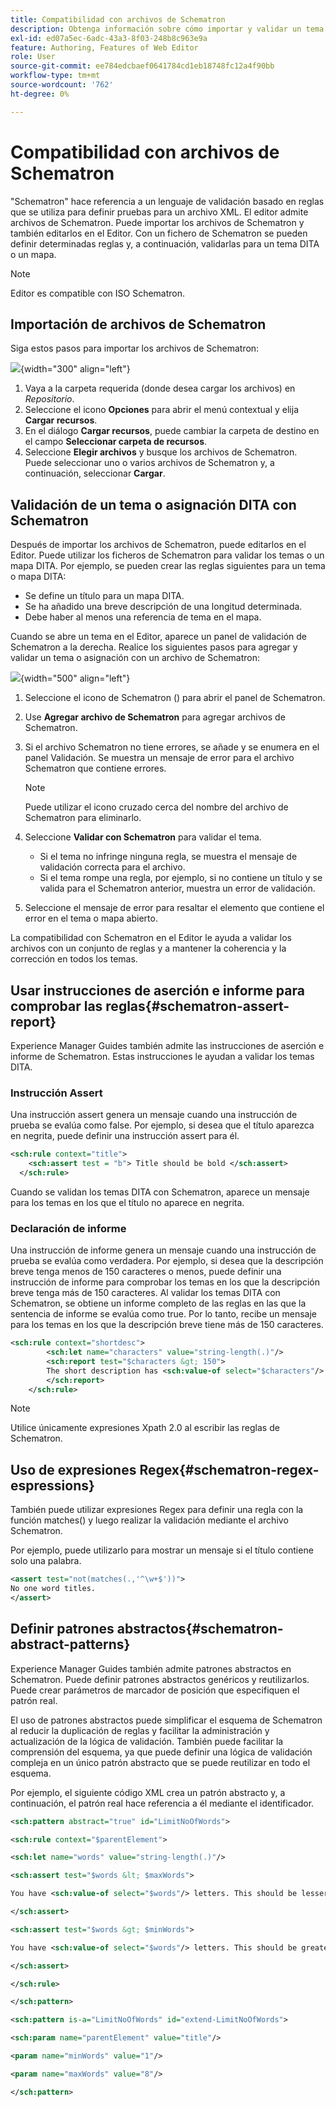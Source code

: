 ```yaml
---
title: Compatibilidad con archivos de Schematron
description: Obtenga información sobre cómo importar y validar un tema DITA, utilizar instrucciones de informe Assert para comprobar reglas, utilizar expresiones regex y definir patrones abstractos en archivos de Schematron de AEM Guides.
exl-id: ed07a5ec-6adc-43a3-8f03-248b8c963e9a
feature: Authoring, Features of Web Editor
role: User
source-git-commit: ee784edcbaef0641784cd1eb18748fc12a4f90bb
workflow-type: tm+mt
source-wordcount: '762'
ht-degree: 0%

---
```


# Compatibilidad con archivos de Schematron

&quot;Schematron&quot; hace referencia a un lenguaje de validación basado en reglas que se utiliza para definir pruebas para un archivo XML. El editor admite archivos de Schematron. Puede importar los archivos de Schematron y también editarlos en el Editor. Con un fichero de Schematron se pueden definir determinadas reglas y, a continuación, validarlas para un tema DITA o un mapa.

>[!NOTE]
>
> Editor es compatible con ISO Schematron.


## Importación de archivos de Schematron

Siga estos pasos para importar los archivos de Schematron:

![](images/schematron-panel.png){width="300" align="left"}

1. Vaya a la carpeta requerida (donde desea cargar los archivos) en *Repositorio*.
1. Seleccione el icono **Opciones** para abrir el menú contextual y elija **Cargar recursos**.
1. En el diálogo **Cargar recursos**, puede cambiar la carpeta de destino en el campo **Seleccionar carpeta de recursos**.
1. Seleccione **Elegir archivos** y busque los archivos de Schematron. Puede seleccionar uno o varios archivos de Schematron y, a continuación, seleccionar **Cargar**.

## Validación de un tema o asignación DITA con Schematron

Después de importar los archivos de Schematron, puede editarlos en el Editor. Puede utilizar los ficheros de Schematron para validar los temas o un mapa DITA. Por ejemplo, se pueden crear las reglas siguientes para un tema o mapa DITA:

* Se define un título para un mapa DITA.
* Se ha añadido una breve descripción de una longitud determinada.
* Debe haber al menos una referencia de tema en el mapa.

Cuando se abre un tema en el Editor, aparece un panel de validación de Schematron a la derecha. Realice los siguientes pasos para agregar y validar un tema o asignación con un archivo de Schematron:

![](images/schematron-panel-file-validated.png){width="500" align="left"}

1. Seleccione el icono de Schematron () para abrir el panel de Schematron.
1. Use **Agregar archivo de Schematron** para agregar archivos de Schematron.
1. Si el archivo Schematron no tiene errores, se añade y se enumera en el panel Validación. Se muestra un mensaje de error para el archivo Schematron que contiene errores.
   >[!NOTE]
   >
   >Puede utilizar el icono cruzado cerca del nombre del archivo de Schematron para eliminarlo.
1. Seleccione **Validar con Schematron** para validar el tema.

   * Si el tema no infringe ninguna regla, se muestra el mensaje de validación correcta para el archivo.
   * Si el tema rompe una regla, por ejemplo, si no contiene un título y se valida para el Schematron anterior, muestra un error de validación.

1. Seleccione el mensaje de error para resaltar el elemento que contiene el error en el tema o mapa abierto.

La compatibilidad con Schematron en el Editor le ayuda a validar los archivos con un conjunto de reglas y a mantener la coherencia y la corrección en todos los temas.

## Usar instrucciones de aserción e informe para comprobar las reglas{#schematron-assert-report}

Experience Manager Guides también admite las instrucciones de aserción e informe de Schematron. Estas instrucciones le ayudan a validar los temas DITA.

### Instrucción Assert

Una instrucción assert genera un mensaje cuando una instrucción de prueba se evalúa como false. Por ejemplo, si desea que el título aparezca en negrita, puede definir una instrucción assert para él.

```XML
<sch:rule context="title"> 
    <sch:assert test = "b"> Title should be bold </sch:assert>
  </sch:rule>
```

Cuando se validan los temas DITA con Schematron, aparece un mensaje para los temas en los que el título no aparece en negrita.

### Declaración de informe

Una instrucción de informe genera un mensaje cuando una instrucción de prueba se evalúa como verdadera. Por ejemplo, si desea que la descripción breve tenga menos de 150 caracteres o menos, puede definir una instrucción de informe para comprobar los temas en los que la descripción breve tenga más de 150 caracteres.
Al validar los temas DITA con Schematron, se obtiene un informe completo de las reglas en las que la sentencia de informe se evalúa como true. Por lo tanto, recibe un mensaje para los temas en los que la descripción breve tiene más de 150 caracteres.


```XML
<sch:rule context="shortdesc"> 
        <sch:let name="characters" value="string-length(.)"/> 
        <sch:report test="$characters &gt; 150">  
        The short description has <sch:value-of select="$characters"/> characters. It should contain more than 150 characters.      
        </sch:report>   
    </sch:rule> 
```

>[!NOTE]
>
> Utilice únicamente expresiones Xpath 2.0 al escribir las reglas de Schematron.

## Uso de expresiones Regex{#schematron-regex-espressions}

También puede utilizar expresiones Regex para definir una regla con la función matches() y luego realizar la validación mediante el archivo Schematron.

Por ejemplo, puede utilizarlo para mostrar un mensaje si el título contiene solo una palabra.

```XML
<assert test="not(matches(.,'^\w+$'))"> 
No one word titles.
</assert>  
```


## Definir patrones abstractos{#schematron-abstract-patterns}

Experience Manager Guides también admite patrones abstractos en Schematron. Puede definir patrones abstractos genéricos y reutilizarlos.  Puede crear parámetros de marcador de posición que especifiquen el patrón real.


El uso de patrones abstractos puede simplificar el esquema de Schematron al reducir la duplicación de reglas y facilitar la administración y actualización de la lógica de validación. También puede facilitar la comprensión del esquema, ya que puede definir una lógica de validación compleja en un único patrón abstracto que se puede reutilizar en todo el esquema.


Por ejemplo, el siguiente código XML crea un patrón abstracto y, a continuación, el patrón real hace referencia a él mediante el identificador.

```XML
<sch:pattern abstract="true" id="LimitNoOfWords"> 

<sch:rule context="$parentElement"> 

<sch:let name="words" value="string-length(.)"/> 

<sch:assert test="$words &lt; $maxWords"> 

You have <sch:value-of select="$words"/> letters. This should be lesser than <sch:value-of select="$maxWords"/>. 

</sch:assert>  

<sch:assert test="$words &gt; $minWords"> 

You have <sch:value-of select="$words"/> letters. This should be greater than <sch:value-of select="$minWords"/>. 

</sch:assert>  

</sch:rule> 

</sch:pattern> 

<sch:pattern is-a="LimitNoOfWords" id="extend-LimitNoOfWords"> 

<sch:param name="parentElement" value="title"/> 

<param name="minWords" value="1"/> 

<param name="maxWords" value="8"/> 

</sch:pattern> 
```

